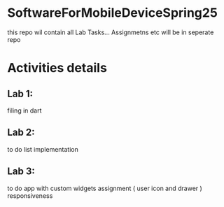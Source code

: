 # SoftwareForMobileDeviceSpring25
this repo wil contain all Lab Tasks... Assignmetns etc will be in seperate repo


# Activities details

## Lab 1:
filing in dart

## Lab 2:
to do list implementation

## Lab 3:
to do app with custom widgets
assignment  ( user icon and drawer ) responsiveness